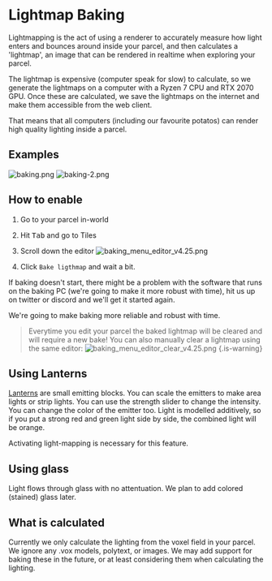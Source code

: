 # Lightmap Baking

Lightmapping is the act of using a renderer to accurately measure how light enters and bounces around inside your parcel, and then calculates a 'lightmap', an image that can be rendered in realtime when exploring your parcel. 

The lightmap is expensive (computer speak for slow) to calculate, so we generate the lightmaps on a computer with a Ryzen 7 CPU and RTX 2070 GPU. Once these are calculated, we save the lightmaps on the internet and make them accessible from the web client.

That means that all computers (including our favourite potatos) can render high quality lighting inside a parcel.

## Examples

![baking.png](/baking.png)
![baking-2.png](/baking-2.png)

## How to enable

1. Go to your parcel in-world
2. Hit <kbd>Tab</kbd> and go to Tiles
3. Scroll down the editor
![baking_menu_editor_v4.25.png](/baking_menu_editor_v4.25.png)

4. Click `Bake ligthmap` and wait a bit.

If baking doesn't start, there might be a problem with the software that runs on the baking PC (we're going to make it more robust with time), hit us up on twitter or discord and we'll get it started again.

We're going to make baking more reliable and robust with time.

> Everytime you edit your parcel the baked lightmap will be cleared and will require a new bake!
You can also manually clear a lightmap using the same editor:
![baking_menu_editor_clear_v4.25.png](/baking_menu_editor_clear_v4.25.png)
{.is-warning}


## Using Lanterns

[Lanterns](/docs/features/lantern) are small emitting blocks. You can scale the emitters to make area lights or strip lights. You can use the strength slider to change the intensity. You can change the color of the emitter too. Light is modelled additively, so if you put a strong red and green light side by side, the combined light will be orange.

Activating light-mapping is necessary for this feature.

## Using glass

Light flows through glass with no attentuation. We plan to add colored (stained) glass later.

## What is calculated

Currently we only calculate the lighting from the voxel field in your parcel. We ignore any .vox models, polytext, or images. We may add support for baking these in the future, or at least considering them when calculating the lighting.
